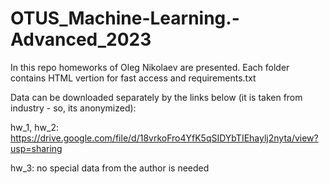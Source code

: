 # OTUS_Machine-Learning.-Advanced_2023

In this repo homeworks of Oleg Nikolaev are presented. Each folder contains HTML vertion for fast access and requirements.txt 

Data can be downloaded separately by the links below (it is taken from industry - so, its anonymized):

hw_1, hw_2: https://drive.google.com/file/d/18vrkoFro4YfK5qSIDYbTIEhaylj2nyta/view?usp=sharing

hw_3: no special data from the author is needed
